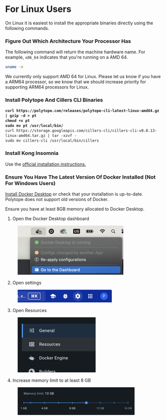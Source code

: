 # For Linux Users

On Linux it is easiest to install the appropriate binaries directly using the following commands.&#x20;

### Figure Out Which Architecture Your Processor Has

The following command will return the machine hardware name. For example, `x86_64` indicates that you're running on a AMD 64.&#x20;

```bash
uname -m
```

We currently only support AMD 64 for Linux. Please let us know if you have a ARM64 processor, so we know that we should increase priority for supporting ARM64 processors for Linux.&#x20;

### Install Polytope And Cillers CLI Binaries

<pre class="language-bash"><code class="lang-bash"><strong>curl https://polytope.com/releases/polytope-cli-latest-linux-amd64.gz | gzip -d > pt 
</strong><strong>chmod +x pt 
</strong><strong>sudo mv pt /usr/local/bin/
</strong>curl https://storage.googleapis.com/cillers-cli/cillers-cli-v0.0.13-linux-amd64.tar.gz | tar -xzvf -
sudo mv cillers-cli /usr/local/bin/cillers
</code></pre>

### Install Kong Insomnia

Use the [official installation instructions.](https://insomnia.rest/download)&#x20;

### Ensure You Have The Latest Version Of Docker Installed (Not For Windows Users)

[Install Docker Desktop](https://docs.docker.com/desktop/install/linux-install/) or check that your installation is up-to-date. Polytope does not support old versions of Docker.&#x20;

Ensure you have at least 8GB memory allocated to Docker Desktop.&#x20;

1. Open the Docker Desktop dashboard

<figure><img src="../../.gitbook/assets/image (12).png" alt="" width="339"><figcaption></figcaption></figure>

2. Open settings

<figure><img src="../../.gitbook/assets/image (1) (1) (1).png" alt="" width="302"><figcaption></figcaption></figure>

3. Open Resources

<figure><img src="../../.gitbook/assets/image (2) (1) (1).png" alt="" width="250"><figcaption></figcaption></figure>

4. Increase memory limit to at least 8 GB

<figure><img src="../../.gitbook/assets/image (3) (1) (1).png" alt="" width="375"><figcaption></figcaption></figure>
